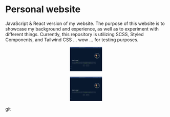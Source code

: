 # Personal website

JavaScript & React version of my website.
The purpose of this website is to showcase my background and experience, as well as to experiment with different things. Currently, this repository is utilizing SCSS, Styled Components, and Tailwind CSS ... wow ... for testing purposes.

<p align="center">
  <img width="100px" src="https://github.com/a-ringwater/adri_website/blob/20ab62d79dc54f9210b7eeba2b1b00b5b8a0bea4/Capture%20d%E2%80%99%C3%A9cran%20du%202023-08-08%2009-47-56.png" />
</p>

<p align="center">
  <img width="100px" src="https://github.com/a-ringwater/adri_website/blob/20ab62d79dc54f9210b7eeba2b1b00b5b8a0bea4/Capture%20d%E2%80%99%C3%A9cran%20du%202023-08-08%2009-47-56.png" />
</p>
git 